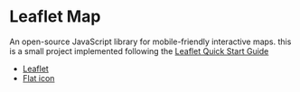 # Leaflet Map

An open-source JavaScript library for mobile-friendly interactive maps.
this is a small project implemented following the [Leaflet Quick Start Guide](https://leafletjs.com/examples/quick-start/)

- [Leaflet](https://leafletjs.com/)
- [Flat icon](https://www.flaticon.com/)